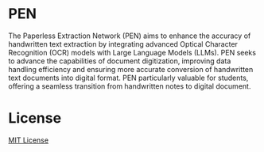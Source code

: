 # PEN
The Paperless Extraction Network (PEN) aims to enhance the accuracy of 
handwritten text extraction by integrating advanced Optical Character 
Recognition (OCR) models with Large Language Models (LLMs). PEN 
seeks to advance the capabilities of document digitization, improving data 
handling efficiency and ensuring more accurate conversion of handwritten 
text documents into digital format. PEN particularly valuable for students, 
offering a seamless transition from handwritten notes to digital document. 

# License
[MIT License](LICENSE)
